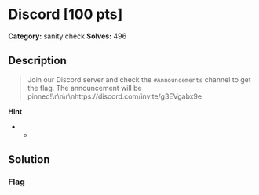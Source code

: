 # Discord [100 pts]

**Category:** sanity check
**Solves:** 496

## Description
>Join our Discord server and check the `#Announcements` channel to get the flag. The announcement will be pinned!\r\n\r\nhttps://discord.com/invite/g3EVgabx9e

**Hint**
* -

## Solution

### Flag

